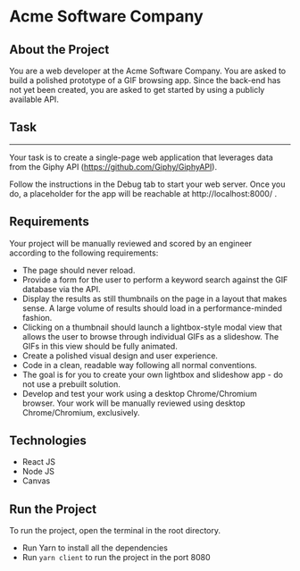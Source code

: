 # Acme Software Company

## About the Project

You are a web developer at the Acme Software Company. You are asked to build a polished prototype of a GIF browsing app. Since the back-end has not yet been created, you are asked to get started by using a publicly available API.

## Task
---
Your task is to create a single-page web application that leverages data from the Giphy API (https://github.com/Giphy/GiphyAPI).

Follow the instructions in the Debug tab to start your web server. Once you do, a placeholder for the app will be reachable at http://localhost:8000/ .

## Requirements

Your project will be manually reviewed and scored by an engineer according to the following requirements:

- The page should never reload.
- Provide a form for the user to perform a keyword search against the GIF database via the API.
- Display the results as still thumbnails on the page in a layout that makes sense. A large volume of results should load in a performance-minded fashion.
- Clicking on a thumbnail should launch a lightbox-style modal view that allows the user to browse through individual GIFs as a slideshow. The GIFs in this view should be fully animated.
- Create a polished visual design and user experience.
- Code in a clean, readable way following all normal conventions.
- The goal is for you to create your own lightbox and slideshow app - do not use a prebuilt solution.
- Develop and test your work using a desktop Chrome/Chromium browser. Your work will be manually reviewed using desktop Chrome/Chromium, exclusively.

## Technologies

- React JS
- Node JS
- Canvas

## Run the Project

To run the project, open the terminal in the root directory.
- Run Yarn to install all the dependencies
- Run `yarn client` to run the project in the port 8080